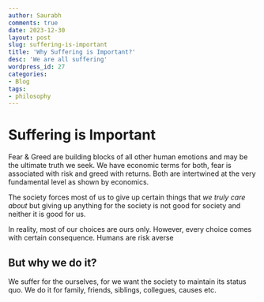 ```yaml
---
author: Saurabh
comments: true
date: 2023-12-30
layout: post
slug: suffering-is-important
title: 'Why Suffering is Important?'
desc: 'We are all suffering'
wordpress_id: 27
categories:
- Blog
tags:
- philosophy
---
```

# Suffering is Important

Fear & Greed are building blocks of all other human emotions and may be the ultimate truth we seek. We have economic terms for both, fear is associated with risk and greed with returns. Both are intertwined at the very fundamental level as shown by economics.

The society forces most of us to give up certain things that *we truly care about* but giving up anything for the society is not good for society and neither it is good for us. 

In reality, most of our choices are ours only. However, every choice comes with certain consequence. Humans are risk averse 

## But why we do it?
We suffer for the ourselves, for we want the society to maintain its status quo. We do it for family, friends, siblings, collegues, causes etc.   